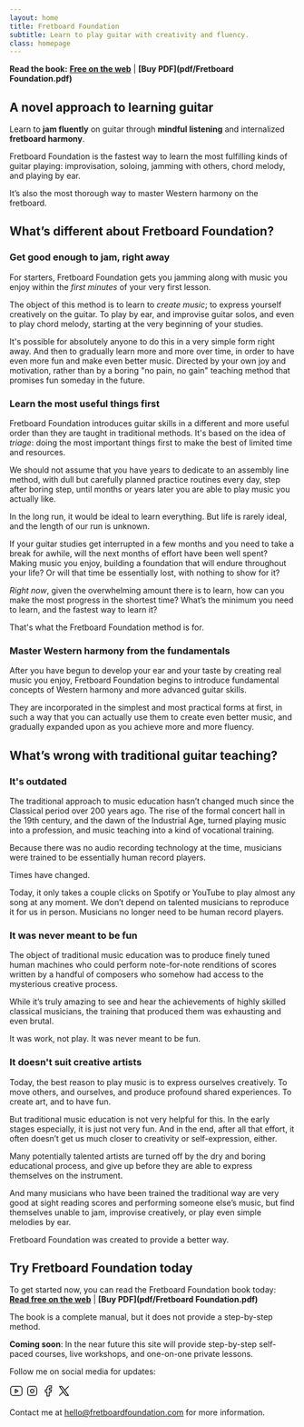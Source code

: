 ```yaml
---
layout: home
title: Fretboard Foundation
subtitle: Learn to play guitar with creativity and fluency.
class: homepage
---
```


**Read the book:**
**[Free on the web](book.html)**
|
**[Buy PDF](pdf/Fretboard Foundation.pdf)**

## A novel approach to learning guitar

Learn to **jam fluently** on guitar through **mindful listening** and internalized **fretboard harmony**.

Fretboard Foundation is the fastest way to learn the most fulfilling kinds of guitar playing: improvisation, soloing, jamming with others, chord melody, and playing by ear. 

It’s also the most thorough way to master Western harmony on the fretboard.

## What’s different about Fretboard Foundation?

### Get good enough to jam, right away

For starters, Fretboard Foundation gets you jamming along with music you enjoy within the _first minutes_ of your very first lesson.

The object of this method is to learn to _create music_;
to express yourself creatively on the guitar.
To play by ear, and improvise guitar solos, and even to play chord melody, starting at the very beginning of your studies.

It's possible for absolutely anyone to do this in a very simple form right away.
And then to gradually learn more and more over time, in order to have even more fun and make even better music.
Directed by your own joy and motivation,
rather than by a boring "no pain, no gain" teaching method that promises fun someday in the future.

### Learn the most useful things first

Fretboard Foundation introduces guitar skills in a different and more useful order than they are taught in traditional methods.
It's based on the idea of _triage_: doing the most important things first to make the best of limited time and resources.

We should not assume that you have years to dedicate to an assembly line method, with dull but carefully planned practice routines every day, step after boring step, until months or years later you are able to play music you actually like.

In the long run, it would be ideal to learn everything. But life is rarely ideal, and the length of our run is unknown.

If your guitar studies get interrupted in a few months and you need to take a break for awhile, will the next months of effort have been well spent? Making music you enjoy, building a foundation that will endure throughout your life? Or will that time be essentially lost, with nothing to show for it?

*Right now*, given the overwhelming amount there is to learn, how can you make the most progress in the shortest time? What’s the minimum you need to learn, and the fastest way to learn it?

That's what the Fretboard Foundation method is for. 

### Master Western harmony from the fundamentals

After you have begun to develop your ear and your taste by creating real music you enjoy, 
Fretboard Foundation begins to introduce fundamental concepts of Western harmony and more advanced guitar skills.

They are incorporated in the simplest and most practical forms at first,
in such a way that you can actually use them to create even better music,
and gradually expanded upon as you achieve more and more fluency.

## What’s wrong with traditional guitar teaching?

### It's outdated

The traditional approach to music education hasn’t changed much since the Classical period over 200 years ago. The rise of the formal concert hall in the 19th century, and the dawn of the Industrial Age, turned playing music into a profession, and music teaching into a kind of vocational training. 

Because there was no audio recording technology at the time, musicians were trained to be essentially human record players. 

Times have changed. 

Today, it only takes a couple clicks on Spotify or YouTube to play almost any song at any moment. We don’t depend on talented musicians to reproduce it for us in person. Musicians no longer need to be human record players. 

### It was never meant to be fun

The object of traditional music education was to produce finely tuned human machines who could perform note-for-note renditions of scores written by a handful of composers who somehow had access to the mysterious creative process. 

While it’s truly amazing to see and hear the achievements of highly skilled classical musicians, the training that produced them was exhausting and even brutal. 

It was work, not play. It was never meant to be fun.

### It doesn't suit creative artists 

Today, the best reason to play music is to express ourselves creatively. To move others, and ourselves, and produce profound shared experiences. To create art, and to have fun.

But traditional music education is not very helpful for this. In the early stages especially, it is just not very fun. And in the end, after all that effort, it often doesn’t get us much closer to creativity or self-expression, either. 

Many potentially talented artists are turned off by the dry and boring educational process, and give up before they are able to express themselves on the instrument. 

And many musicians who have been trained the traditional way are very good at sight reading scores and performing someone else’s music, but find themselves unable to jam, improvise creatively, or play even simple melodies by ear.

Fretboard Foundation was created to provide a better way.

## Try Fretboard Foundation today

To get started now, you can read the Fretboard Foundation book today:  
**[Read free on the web](book.html)**
|
**[Buy PDF](pdf/Fretboard Foundation.pdf)**

The book is a complete manual, but it does not provide a step-by-step method.

**Coming soon**: In the near future this site will provide step-by-step self-paced courses, live workshops, and one-on-one private lessons.

Follow me on social media for updates:
<div style="margin-bottom: 5px; margin-left: 0;">
<a href="https://www.youtube.com/@FretboardFoundation" title="YouTube" target="_blank" rel="noreferrer"><svg xmlns="http://www.w3.org/2000/svg" class="icon icon-tabler icon-tabler-brand-youtube" width="24" height="24" viewBox="0 0 24 24" stroke-width="1.5" stroke="currentColor" fill="none" stroke-linecap="round" stroke-linejoin="round"><path stroke="none" d="M0 0h24v24H0z" fill="none"/><path d="M2 8a4 4 0 0 1 4 -4h12a4 4 0 0 1 4 4v8a4 4 0 0 1 -4 4h-12a4 4 0 0 1 -4 -4v-8z" /><path d="M10 9l5 3l-5 3z" /></svg></a>
<a href="https://www.instagram.com/fretboardfoundation/" title="Instagram" target="_blank" rel="noreferrer"><svg xmlns="http://www.w3.org/2000/svg" class="icon icon-tabler icon-tabler-brand-instagram" width="24" height="24" viewBox="0 0 24 24" stroke-width="1.5" stroke="currentColor" fill="none" stroke-linecap="round" stroke-linejoin="round"><path stroke="none" d="M0 0h24v24H0z" fill="none"/><path d="M4 4m0 4a4 4 0 0 1 4 -4h8a4 4 0 0 1 4 4v8a4 4 0 0 1 -4 4h-8a4 4 0 0 1 -4 -4z" /><path d="M12 12m-3 0a3 3 0 1 0 6 0a3 3 0 1 0 -6 0" /><path d="M16.5 7.5l0 .01" /></svg></a>
<a href="https://www.facebook.com/fretboardfoundation/" title="Facebook" target="_blank" rel="noreferrer"><svg xmlns="http://www.w3.org/2000/svg" class="icon icon-tabler icon-tabler-brand-facebook" width="24" height="24" viewBox="0 0 24 24" stroke-width="1.5" stroke="currentColor" fill="none" stroke-linecap="round" stroke-linejoin="round"><path stroke="none" d="M0 0h24v24H0z" fill="none"/><path d="M7 10v4h3v7h4v-7h3l1 -4h-4v-2a1 1 0 0 1 1 -1h3v-4h-3a5 5 0 0 0 -5 5v2h-3" /></svg></a>
<a href="https://x.com/fretboardfound" title="X / Twitter" target="_blank" rel="noreferrer"><svg xmlns="http://www.w3.org/2000/svg" class="icon icon-tabler icon-tabler-brand-x" width="24" height="24" viewBox="0 0 24 24" stroke-width="1.5" stroke="currentColor" fill="none" stroke-linecap="round" stroke-linejoin="round"><path stroke="none" d="M0 0h24v24H0z" fill="none"/><path d="M4 4l11.733 16h4.267l-11.733 -16z" /><path d="M4 20l6.768 -6.768m2.46 -2.46l6.772 -6.772" /></svg></a>
</div>

Contact me at [hello@fretboardfoundation.com](mailto:hello@fretboardfoundation.com) for more information.
